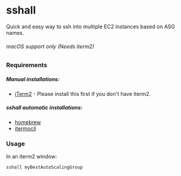 # sshall
Quick and easy way to ssh into multiple EC2 instances based on ASG names.

###### *macOS support only (Needs iterm2)*

### Requirements

##### Manual installations:

- [iTerm2](https://iterm2.com/downloads.html) - Please install this first if you don't have iterm2.

##### sshall automatic installations:

- [homebrew](https://brew.sh/)
- [itermocil](https://github.com/TomAnthony/itermocil)


### Usage

In an iterm2 window:

```bash
sshall myBestAutoScalingGroup
```

